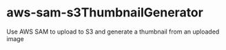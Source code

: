 # aws-sam-s3ThumbnailGenerator
 Use AWS SAM to upload to S3 and generate a thumbnail from an uploaded image
